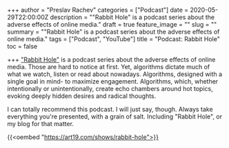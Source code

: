 +++
author = "Preslav Rachev"
categories = ["Podcast"]
date = 2020-05-29T22:00:00Z
description = "\"Rabbit Hole\" is a podcast series about the adverse effects of online media."
draft = true
feature_image = ""
slug = ""
summary = "\"Rabbit Hole\" is a podcast series about the adverse effects of online media."
tags = ["Podcast", "YouTube"]
title = "Podcast: Rabbit Hole"
toc = false

+++
["Rabbit Hole"](https://art19.com/shows/rabbit-hole) is a podcast series about the adverse effects of online media. Those are hard to notice at first. Yet, algorithms dictate much of what we watch, listen or read about nowadays. Algorithms, designed with a single goal in mind- to maximize engagement. Algorithms, which, whether intentionally or unintentionally, create echo chambers around hot topics, evoking deeply hidden desires and radical thoughts.

I can totally recommend this podcast. I will just say, though. Always take everything you're presented, with a grain of salt. Including "Rabbit Hole", or my blog for that matter.

{{<oembed "https://art19.com/shows/rabbit-hole">}}